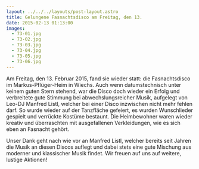 ```yaml
---
layout: ../../../layouts/post-layout.astro
title: Gelungene Fasnachtsdisco am Freitag, den 13.
date: 2015-02-13 01:13:00
images:
  - 73-01.jpg
  - 73-02.jpg
  - 73-03.jpg
  - 73-04.jpg
  - 73-05.jpg
  - 73-06.jpg
---
```


Am Freitag, den 13. Februar 2015, fand sie wieder statt: die Fasnachtsdisco im Markus-Pflüger-Heim in Wiechs. Auch wenn datumstechnisch unter keinem guten Stern stehend, war die Disco doch wieder ein Erfolg und verbreitete gute Stimmung bei abwechslungsreicher Musik, aufgelegt von Leo-DJ Manfred Listl, welcher bei einer Disco inzwischen nicht mehr fehlen darf. So wurde wieder auf der Tanzfläche gefeiert, es wurden Wunschlieder gespielt und verrückte Kostüme bestaunt. Die Heimbewohner waren wieder kreativ und überraschten mit ausgefallenen Verkleidungen, wie es sich eben an Fasnacht gehört.

Unser Dank geht nach wie vor an Manfred Listl, welcher bereits seit Jahren die Musik an diesen Discos auflegt und dabei stets eine gute Mischung aus moderner und klassischer Musik findet. Wir freuen auf uns auf weitere, lustige Aktionen!
